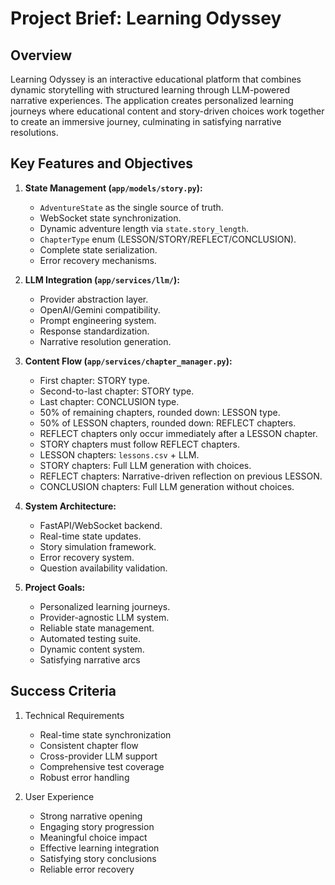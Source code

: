 # Project Brief: Learning Odyssey

## Overview
Learning Odyssey is an interactive educational platform that combines dynamic storytelling with structured learning through LLM-powered narrative experiences. The application creates personalized learning journeys where educational content and story-driven choices work together to create an immersive journey, culminating in satisfying narrative resolutions.

## Key Features and Objectives

1.  **State Management (`app/models/story.py`):**
    *   `AdventureState` as the single source of truth.
    *   WebSocket state synchronization.
    *   Dynamic adventure length via `state.story_length`.
    *   `ChapterType` enum (LESSON/STORY/REFLECT/CONCLUSION).
    *   Complete state serialization.
    *   Error recovery mechanisms.

2.  **LLM Integration (`app/services/llm/`):**
    *   Provider abstraction layer.
    *   OpenAI/Gemini compatibility.
    *   Prompt engineering system.
    *   Response standardization.
    *   Narrative resolution generation.

3.  **Content Flow (`app/services/chapter_manager.py`):**
    *   First chapter: STORY type.
    *   Second-to-last chapter: STORY type.
    *   Last chapter: CONCLUSION type.
    *   50% of remaining chapters, rounded down: LESSON type.
    *   50% of LESSON chapters, rounded down: REFLECT chapters.
    *   REFLECT chapters only occur immediately after a LESSON chapter.
    *   STORY chapters must follow REFLECT chapters.
    *   LESSON chapters: `lessons.csv` + LLM.
    *   STORY chapters: Full LLM generation with choices.
    *   REFLECT chapters: Narrative-driven reflection on previous LESSON.
    *   CONCLUSION chapters: Full LLM generation without choices.

4.  **System Architecture:**
    *   FastAPI/WebSocket backend.
    *   Real-time state updates.
    *   Story simulation framework.
    *   Error recovery system.
    *   Question availability validation.

5. **Project Goals:**
    * Personalized learning journeys.
    * Provider-agnostic LLM system.
    * Reliable state management.
    * Automated testing suite.
    * Dynamic content system.
    * Satisfying narrative arcs

## Success Criteria
1. Technical Requirements
   - Real-time state synchronization
   - Consistent chapter flow
   - Cross-provider LLM support
   - Comprehensive test coverage
   - Robust error handling

2. User Experience
   - Strong narrative opening
   - Engaging story progression
   - Meaningful choice impact
   - Effective learning integration
   - Satisfying story conclusions
   - Reliable error recovery

